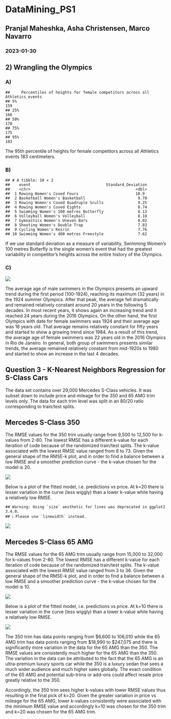 <p style="text-align:center">

# DataMining\_PS1

## Pranjal Maheshka, Asha Christensen, Marco Navarro

### 2023-01-30

</p>

## 2) Wrangling the Olympics

### A)

    ##     Percentiles of heights for female competitors across all Athletics events
    ## 5%                                                                        159
    ## 25%                                                                       166
    ## 50%                                                                       170
    ## 75%                                                                       175
    ## 95%                                                                       183

The 95th percentile of heights for female competitors across all
Athletics events 183 centimeters.

### B)

    ## # A tibble: 10 × 2
    ##    event                                 Standard_Deviation
    ##    <chr>                                              <dbl>
    ##  1 Rowing Women's Coxed Fours                         10.9 
    ##  2 Basketball Women's Basketball                       9.70
    ##  3 Rowing Women's Coxed Quadruple Sculls               9.25
    ##  4 Rowing Women's Coxed Eights                         8.74
    ##  5 Swimming Women's 100 metres Butterfly               8.13
    ##  6 Volleyball Women's Volleyball                       8.10
    ##  7 Gymnastics Women's Uneven Bars                      8.02
    ##  8 Shooting Women's Double Trap                        7.83
    ##  9 Cycling Women's Keirin                              7.76
    ## 10 Swimming Women's 400 metres Freestyle               7.62

If we use standard deviation as a measure of variability, Swimming
Women’s 100 metres Butterfly is the single women’s event that had the
greatest variability in competitor’s heights across the entire history
of the Olympics.

### C)

![](PS_1V2_files/figure-markdown_strict/C2-1.png)

The average age of male swimmers in the Olympics presents an upward
trend during the first period (100-1924), reaching its maximum (32
years) in the 1924 summer Olympics. After that peak, the average fell
dramatically and remained relatively constant around 20 years in the
following 5 decades. In most recent years, it shows again an increasing
trend and it reached 24 years during the 2016 Olympics. On the other
hand, the first Olympics with date for female swimmers was 1924 and
their average age was 18 years old. That average remains relatively
constant for fifty years and started to show a growing trend since 1984.
As a result of this trend, the average age of female swimmers was 22
years old in the 2016 Olympics in Rio de Janeiro. In general, both group
of swimmers presents similar trends, the average remained relatively
constant from mid-1920s to 1980 and started to show an increase in the
last 4 decades.

## Question 3 - K-Nearest Neighbors Regression for S-Class Cars

The data set contains over 29,000 Mercedes S-Class vehicles. It was
subset down to include price and mileage for the 350 and 65 AMG trim
levels only. The data for each trim level was split in an 80/20 ratio
corresponding to train/test splits.

## Mercedes S-Class 350

The RMSE values for the 350 trim usually range from 9,500 to 12,500 for
k-values from 2-80. The lowest RMSE has a different k-value for each
iteration of code because of the randomized train/test splits. The
k-value associated with the lowest RMSE value ranged from 8 to 73. Given
the general shape of the RMSE-k plot, and in order to find a balance
between a low RMSE and a smoother prediction curve - the k-value chosen
for the model is 20.

![](PS_1V2_files/figure-markdown_strict/trim350_plot1-1.png)

Below is a plot of the fitted model, i.e. predictions vs price. At k=20
there is lesser variation in the curve (less wiggly) than a lower
k-value while having a relatively low RMSE.

    ## Warning: Using `size` aesthetic for lines was deprecated in ggplot2 3.4.0.
    ## ℹ Please use `linewidth` instead.

![](PS_1V2_files/figure-markdown_strict/trim350_plot2-1.png)

## Mercedes S-Class 65 AMG

The RMSE values for the 65 AMG trim usually range from 15,000 to 32,000
for k-values from 2-80. The lowest RMSE has a different k-value for each
iteration of code because of the randomized train/test splits. The
k-value associated with the lowest RMSE value ranged from 3 to 36. Given
the general shape of the RMSE-k plot, and in order to find a balance
between a low RMSE and a smoother prediction curve - the k-value chosen
for the model is 10.

![](PS_1V2_files/figure-markdown_strict/trim65amg_plot1-1.png)

Below is a plot of the fitted model, i.e. predictions vs price. At k=10
there is lesser variation in the curve (less wiggly) than a lower
k-value while having a relatively low RMSE.

![](PS_1V2_files/figure-markdown_strict/trim65amg_plot2-1.png)

The 350 trim has data points ranging from $6,600 to 106,010 while the 65
AMG trim has data points ranging from $18,990 to $247,075 and there is
significantly more variation in the data for the 65 AMG than the 350.
The RMSE values are consistently much higher for the 65 AMG than the
350. The variation in the data can be attributed to the fact that the 65
AMG is an ultra-premium luxury sports car while the 350 is a luxury
sedan that sees a much wider audience and much higher sales globally.
The exact condition of the 65 AMG and potential sub-trims or add-ons
could affect resale price greatly relative to the 350.

Accordingly, the 350 trim sees higher k-values with lower RMSE values
thus resulting in the final pick of k=20. Given the greater variation in
price vs mileage for the 65 AMG, lower k-values consistently were
associated with the minimum RMSE value and accordingly k=10 was chosen
for the 350 trim and k=20 was chosen for the 65 AMG trim.
